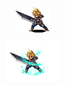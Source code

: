 <p align="center"><img src="https://github.com/ugreg/ugreg/blob/dev/cccc.gif"></p>
<p align="center"><img src="https://github.com/ugreg/ugreg/blob/dev/ccc.png"></p>
